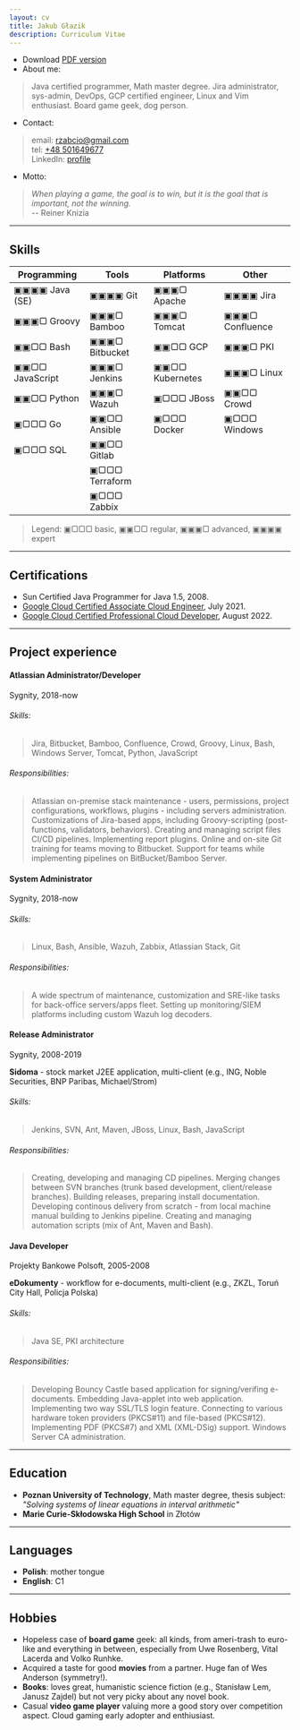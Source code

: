 ```yaml
---
layout: cv
title: Jakub Głazik
description: Curriculum Vitae
---
```


* Download [PDF version](https://rzabcio.git.io/CV%20-%20Jakub%20G%C5%82azik.pdf)
* About me:
> Java certified programmer, Math master degree. Jira administrator, sys-admin, DevOps, GCP certified engineer, Linux and Vim enthusiast. Board game geek, dog person.

* Contact:
> email: [rzabcio@gmail.com](mailto:rzabcio@gmail.com)   
> tel: [+48 501649677](tel:48501649677)   
> LinkedIn: [profile](https://www.linkedin.com/in/jakub-g%C5%82azik-b4545b4b/)   

* Motto:
> *When playing a game, the goal is to win, but it is the goal that is important, not the winning.*   
> -- Reiner Knizia


---
## Skills

| Programming     | Tools          | Platforms       | Other           |
| -----           | -----          | -----           | -----           |
| ▣▣▣▣ Java (SE)  | ▣▣▣▣ Git       | ▣▣▣▢ Apache     | ▣▣▣▣ Jira       |
| ▣▣▣▢ Groovy     | ▣▣▣▢ Bamboo    | ▣▣▣▢ Tomcat     | ▣▣▣▢ Confluence |
| ▣▣▢▢ Bash       | ▣▣▣▢ Bitbucket | ▣▣▢▢ GCP        | ▣▣▣▢ PKI        |
| ▣▣▢▢ JavaScript | ▣▣▣▢ Jenkins   | ▣▣▢▢ Kubernetes | ▣▣▣▢ Linux      |
| ▣▣▢▢ Python     | ▣▣▣▢ Wazuh     | ▣▢▢▢ JBoss      | ▣▣▢▢ Crowd      |
| ▣▢▢▢ Go         | ▣▣▢▢ Ansible   | ▣▢▢▢ Docker     | ▣▢▢▢ Windows    |
| ▣▢▢▢ SQL        | ▣▣▢▢ Gitlab    |                 |                 |
|                 | ▣▢▢▢ Terraform |                 |                 |
|                 | ▣▢▢▢ Zabbix    |                 |                 |

> Legend: ▣▢▢▢ basic, ▣▣▢▢ regular, ▣▣▣▢ advanced, ▣▣▣▣ expert


---
## Certifications
* Sun Certified Java Programmer for Java 1.5, 2008.
* [Google Cloud Certified Associate Cloud Engineer](https://www.credential.net/78b480e5-2bf8-4539-94fc-c2e32cd9ed01?key=3628f63f8b96f9db5ad46e29e8c6463359da22fa088ed79e8d503273951d6103&record_view=true), July 2021.
* [Google Cloud Certified Professional Cloud Developer](https://www.credential.net/723f3067-0dc9-4510-9974-f632b46ed867#gs.91nodn), August 2022.


---
## Project experience

#### Atlassian Administrator/Developer
Sygnity, 2018-now

###### Skills:
> Jira, Bitbucket, Bamboo, Confluence, Crowd, Groovy, Linux, Bash, Windows Server, Tomcat, Python, JavaScript

###### Responsibilities:
> Atlassian on-premise stack maintenance - users, permissions, project configurations, workflows, plugins - including servers administration. Customizations of Jira-based apps, including Groovy-scripting (post-functions, validators, behaviors). Creating and managing script files CI/CD pipelines. Implementing report plugins. Online and on-site Git training for teams moving to Bitbucket. Support for teams while implementing pipelines on BitBucket/Bamboo Server.


#### System Administrator 
Sygnity, 2018-now

###### Skills:
> Linux, Bash, Ansible, Wazuh, Zabbix, Atlassian Stack, Git

###### Responsibilities:
> A wide spectrum of maintenance, customization and SRE-like tasks for back-office servers/apps fleet. Setting up monitoring/SIEM platforms including custom Wazuh log decoders.


#### Release Administrator
Sygnity, 2008-2019

**Sidoma** - stock market J2EE application, multi-client (e.g., ING, Noble Securities, BNP Paribas, Michael/Strom)

###### Skills:
> Jenkins, SVN, Ant, Maven, JBoss, Linux, Bash, JavaScript

###### Responsibilities:
> Creating, developing and managing CD pipelines. Merging changes between SVN branches (trunk based development, client/release branches). Building releases, preparing install documentation. Developing continous delivery from scratch - from local machine manual building to Jenkins pipeline. Creating and managing automation scripts (mix of Ant, Maven and Bash).


#### Java Developer
Projekty Bankowe Polsoft, 2005-2008

**eDokumenty** - workflow for e-documents, multi-client (e.g., ZKZL, Toruń City Hall, Policja Polska)

###### Skills:
> Java SE, PKI architecture

###### Responsibilities:
> Developing Bouncy Castle based application for signing/verifing e-documents. Embedding Java-applet into web application. Implementing two way SSL/TLS login feature. Connecting to various hardware token providers (PKCS#11) and file-based (PKCS#12). Implementing PDF (PKCS#7) and XML (XML-DSig) support. Windows Server CA administration.


---
## Education
* **Poznan University of Technology**, Math master degree, thesis subject: *"Solving systems of linear equations in interval arithmetic"*
* **Marie Curie-Skłodowska High School** in Złotów


---
## Languages
* **Polish**: mother tongue
* **English**: C1


---
## Hobbies
* Hopeless case of **board game** geek: all kinds, from ameri-trash to euro-like and everything in between, especially from Uwe Rosenberg, Vital Lacerda and Volko Runhke.
* Acquired a taste for good **movies** from a partner. Huge fan of Wes Anderson (symmetry!).
* **Books**: loves great, humanistic science fiction (e.g., Stanisław Lem, Janusz Zajdel) but not very picky about any novel book.
* Casual **video game player** valuing more a good story over competition aspect. Cloud gaming early adopter and enthiusiast.
